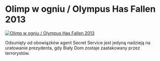Olimp w ogniu / Olympus Has Fallen 2013 
=============
[![Olimp w ogniu / Olympus Has Fallen 2013 ](http://vidos.pl/images/player.gif)](http://vidos.pl/olimp-w-ogniu-olympus-has-fallen-2013)

 Odsunięty od obowiązków agent Secret Service jest jedyną nadzieją na uratowanie prezydenta, gdy Biały Dom zostaje zaatakowany przez terrorystów.

